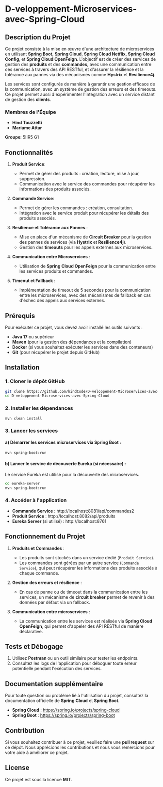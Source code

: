 
# D-veloppement-Microservices-avec-Spring-Cloud

## Description du Projet

Ce projet consiste à la mise en œuvre d'une architecture de microservices en utilisant **Spring Boot**, **Spring Cloud**, **Spring Cloud Netflix**, **Spring Cloud Config**, et **Spring Cloud OpenFeign**. L'objectif est de créer des services de gestion des **produits** et des **commandes**, avec une communication entre ces services à travers des API RESTful, et d'assurer la résilience et la tolérance aux pannes via des mécanismes comme **Hystrix** et **Resilience4j**.

Les services sont configurés de manière à garantir une gestion efficace de la communication, avec un système de gestion des erreurs et des timeouts. Ce projet permet aussi d'expérimenter l'intégration avec un service distant de gestion des **clients**.

### Membres de l'Équipe

- **Hind Touzzelti**
- **Mariame Attar**

**Groupe**: 5IIR5 G1

## Fonctionnalités

1. **Produit Service**:
   - Permet de gérer des produits : création, lecture, mise à jour, suppression.
   - Communication avec le service des commandes pour récupérer les informations des produits associés.

2. **Commande Service**:
   - Permet de gérer les commandes : création, consultation.
   - Intégration avec le service produit pour récupérer les détails des produits associés.

3. **Resilience et Tolérance aux Pannes** :
   - Mise en place d'un mécanisme de **Circuit Breaker** pour la gestion des pannes de services (via **Hystrix** et **Resilience4j**).
   - Gestion des **timeouts** pour les appels externes aux microservices.
   
4. **Communication entre Microservices** :
   - Utilisation de **Spring Cloud OpenFeign** pour la communication entre les services produits et commandes.

5. **Timeout et Fallback** :
   - Implémentation de timeout de 5 secondes pour la communication entre les microservices, avec des mécanismes de fallback en cas d'échec des appels aux services externes.

## Prérequis

Pour exécuter ce projet, vous devez avoir installé les outils suivants :

- **Java 17** ou supérieur
- **Maven** (pour la gestion des dépendances et la compilation)
- **Docker** (si vous souhaitez exécuter les services dans des conteneurs)
- **Git** (pour récupérer le projet depuis GitHub)

## Installation

### 1. Cloner le dépôt GitHub

```bash
git clone https://github.com/hindCode/D-veloppement-Microservices-avec-Spring-Cloud.git
cd D-veloppement-Microservices-avec-Spring-Cloud
```

### 2. Installer les dépendances

```bash
mvn clean install
```

### 3. Lancer les services

#### a) Démarrer les services microservices via Spring Boot :

```bash
mvn spring-boot:run
```

#### b) Lancer le service de découverte Eureka (si nécessaire) :

Le service Eureka est utilisé pour la découverte des microservices.

```bash
cd eureka-server
mvn spring-boot:run
```

### 4. Accéder à l'application

- **Commande Service** : http://localhost:8081/api/commandes2
- **Produit Service** : http://localhost:8082/api/produits
- **Eureka Server** (si utilisé) : http://localhost:8761

## Fonctionnement du Projet

1. **Produits et Commandes** :
   - Les produits sont stockés dans un service dédié (`Produit Service`).
   - Les commandes sont gérées par un autre service (`Commande Service`), qui peut récupérer les informations des produits associés à chaque commande.
   
2. **Gestion des erreurs et résilience** :
   - En cas de panne ou de timeout dans la communication entre les services, un mécanisme de **circuit breaker** permet de revenir à des données par défaut via un fallback.
   
3. **Communication entre microservices** :
   - La communication entre les services est réalisée via **Spring Cloud OpenFeign**, qui permet d'appeler des API RESTful de manière déclarative.

## Tests et Débogage

1. Utilisez **Postman** ou un outil similaire pour tester les endpoints.
2. Consultez les logs de l'application pour déboguer toute erreur potentielle pendant l'exécution des services.

## Documentation supplémentaire

Pour toute question ou problème lié à l'utilisation du projet, consultez la documentation officielle de **Spring Cloud** et **Spring Boot**.

- **Spring Cloud** : https://spring.io/projects/spring-cloud
- **Spring Boot** : https://spring.io/projects/spring-boot

## Contribution

Si vous souhaitez contribuer à ce projet, veuillez faire une **pull request** sur ce dépôt. Nous apprécions les contributions et nous vous remercions pour votre aide à améliorer ce projet.

## License

Ce projet est sous la licence **MIT**.
